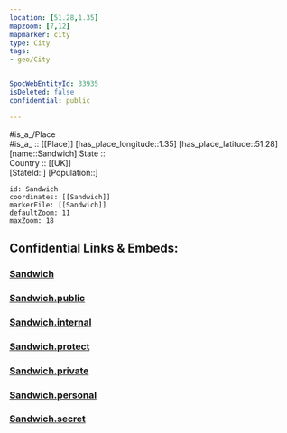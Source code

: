 ```yaml
---
location: [51.28,1.35] 
mapzoom: [7,12] 
mapmarker: city 
type: City
tags:
- geo/City


SpocWebEntityId: 33935
isDeleted: false
confidential: public

---
```

#is_a_/Place  
#is_a_ :: [[Place]] 
[has_place_longitude::1.35] 
[has_place_latitude::51.28] 
[name::Sandwich] 
State ::  
Country :: [[UK]]  
[StateId::] 
[Population::] 



```leaflet
id: Sandwich
coordinates: [[Sandwich]] 
markerFile: [[Sandwich]] 
defaultZoom: 11 
maxZoom: 18
```


## Confidential Links & Embeds: 

### [Sandwich](/_Standards/Earth/Continent/Europe/Europe~North/UK/England/Regions~England/South_East_England/Kent/cities~Kent/Dover/cities~Dover/Sandwich.md) 

### [Sandwich.public](/_public/Earth/Continent/Europe/Europe~North/UK/England/Regions~England/South_East_England/Kent/cities~Kent/Dover/cities~Dover/Sandwich.public.md) 

### [Sandwich.internal](/_internal/Earth/Continent/Europe/Europe~North/UK/England/Regions~England/South_East_England/Kent/cities~Kent/Dover/cities~Dover/Sandwich.internal.md) 

### [Sandwich.protect](/_protect/Earth/Continent/Europe/Europe~North/UK/England/Regions~England/South_East_England/Kent/cities~Kent/Dover/cities~Dover/Sandwich.protect.md) 

### [Sandwich.private](/_private/Earth/Continent/Europe/Europe~North/UK/England/Regions~England/South_East_England/Kent/cities~Kent/Dover/cities~Dover/Sandwich.private.md) 

### [Sandwich.personal](/_personal/Earth/Continent/Europe/Europe~North/UK/England/Regions~England/South_East_England/Kent/cities~Kent/Dover/cities~Dover/Sandwich.personal.md) 

### [Sandwich.secret](/_secret/Earth/Continent/Europe/Europe~North/UK/England/Regions~England/South_East_England/Kent/cities~Kent/Dover/cities~Dover/Sandwich.secret.md)

